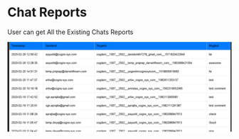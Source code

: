 # Chat Reports

User can get All the Existing Chats Reports 

![](../.gitbook/assets/image%20%28128%29.png)





